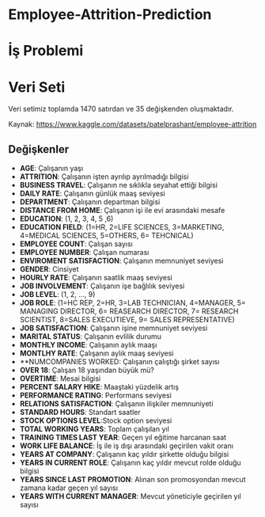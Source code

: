 # Employee-Attrition-Prediction

# İş Problemi


# Veri Seti
Veri setimiz toplamda 1470 satırdan ve 35 değişkenden oluşmaktadır.

Kaynak: https://www.kaggle.com/datasets/patelprashant/employee-attrition
## Değişkenler
* **AGE**: Çalışanın yaşı
* **ATTRITION**: Çalışanın işten ayrılıp ayrılmadığı bilgisi
* **BUSINESS TRAVEL**: Çalışanın ne sıklıkla seyahat ettiği bilgisi
* **DAILY RATE**: Çalışanın günlük maaş seviyesi
* **DEPARTMENT**: Çalışanın departman bilgisi
* **DISTANCE FROM HOME**: Çalışanın işi ile evi arasındaki mesafe
* **EDUCATION**: (1, 2, 3, 4, 5 ,6)
* **EDUCATION FIELD**: (1=HR, 2=LIFE SCIENCES, 3=MARKETING, 4=MEDICAL SCIENCES, 5=OTHERS, 6= TEHCNICAL)
* **EMPLOYEE COUNT**: Çalışan sayısı
* **EMPLOYEE NUMBER**: Çalışan numarası
* **ENVIROMENT SATISFACTION**: Çalışanın memnuniyet seviyesi
* **GENDER**: Cinsiyet
* **HOURLY RATE**: Çalışanın saatlik maaş seviyesi
* **JOB INVOLVEMENT**: Çalışanın işe bağlılık seviyesi
* **JOB LEVEL**: (1, 2, ..., 9)
* **JOB ROLE**: (1=HC REP, 2=HR, 3=LAB TECHNICIAN, 4=MANAGER, 5= MANAGING DIRECTOR, 6= REASEARCH DIRECTOR, 7= RESEARCH SCIENTIST, 8=SALES EXECUTIEVE, 9= SALES REPRESENTATIVE)
* **JOB SATISFACTION**: Çalışanın işine memnuniyet seviyesi
* **MARITAL STATUS**: Çalışanın evlilik durumu
* **MONTHLY INCOME**: Çalışanın aylık maaşı
* **MONTLHY RATE**: Çalışanın aylık maaş seviyesi
* **NUMCOMPANIES WORKED: Çalışanın çalıştığı şirket sayısı
* **OVER 18**: Çalışan 18 yaşından büyük mü?
* **OVERTIME**: Mesai bilgisi
* **PERCENT SALARY HIKE**: Maaştaki yüzdelik artış
* **PERFORMANCE RATING**: Performans seviyesi
* **RELATIONS SATISFACTION**: Çalışanın ilişkiler memnuniyeti
* **STANDARD HOURS**: Standart saatler
* **STOCK OPTIONS LEVEL**:Stock option seviyesi
* **TOTAL WORKING YEARS**: Toplam çalışılan yıl
* **TRAINING TIMES LAST YEAR**: Geçen yıl eğitime harcanan saat
* **WORK LIFE BALANCE**: İş ile iş dışı arasındaki geçirilen vakit oranı
* **YEARS AT COMPANY**: Çalışanın kaç yıldır şirkette olduğu bilgisi
* **YEARS IN CURRENT ROLE**: Çalışanın kaç yıldır mevcut rolde olduğu bilgisi
* **YEARS SINCE LAST PROMOTION**: Alınan son promosyondan mevcut zamana kadar geçen yıl sayısı
* **YEARS WITH CURRENT MANAGER**: Mevcut yöneticiyle geçirilen yıl sayısı
